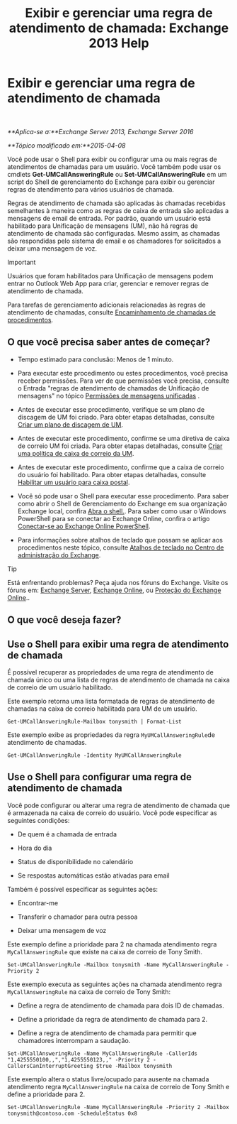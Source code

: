 ﻿---
title: 'Exibir e gerenciar uma regra de atendimento de chamada: Exchange 2013 Help'
TOCTitle: Exibir e gerenciar uma regra de atendimento de chamada
ms:assetid: de6d9fa1-7878-49a9-bddb-e3317d94f4d8
ms:mtpsurl: https://technet.microsoft.com/pt-br/library/Dn140251(v=EXCHG.150)
ms:contentKeyID: 54651952
ms.date: 05/22/2018
mtps_version: v=EXCHG.150
ms.translationtype: MT
---

# Exibir e gerenciar uma regra de atendimento de chamada

 

_**Aplica-se a:**Exchange Server 2013, Exchange Server 2016_

_**Tópico modificado em:**2015-04-08_

Você pode usar o Shell para exibir ou configurar uma ou mais regras de atendimentos de chamadas para um usuário. Você também pode usar os cmdlets **Get-UMCallAnsweringRule** ou **Set-UMCallAnsweringRule** em um script do Shell de gerenciamento do Exchange para exibir ou gerenciar regras de atendimento para vários usuários de chamada.

Regras de atendimento de chamada são aplicadas às chamadas recebidas semelhantes à maneira como as regras de caixa de entrada são aplicadas a mensagens de email de entrada. Por padrão, quando um usuário está habilitado para Unificação de mensagens (UM), não há regras de atendimento de chamada são configuradas. Mesmo assim, as chamadas são respondidas pelo sistema de email e os chamadores for solicitados a deixar uma mensagem de voz.


> [!IMPORTANT]
> Usuários que foram habilitados para Unificação de mensagens podem entrar no Outlook Web App para criar, gerenciar e remover regras de atendimento de chamada.



Para tarefas de gerenciamento adicionais relacionadas às regras de atendimento de chamadas, consulte [Encaminhamento de chamadas de procedimentos](forwarding-calls-procedures-exchange-2013-help.md).

## O que você precisa saber antes de começar?

  - Tempo estimado para conclusão: Menos de 1 minuto.

  - Para executar este procedimento ou estes procedimentos, você precisa receber permissões. Para ver de que permissões você precisa, consulte o Entrada "regras de atendimento de chamadas de Unificação de mensagens" no tópico [Permissões de mensagens unificadas](unified-messaging-permissions-exchange-2013-help.md) .

  - Antes de executar esse procedimento, verifique se um plano de discagem de UM foi criado. Para obter etapas detalhadas, consulte [Criar um plano de discagem de UM](create-a-um-dial-plan-exchange-2013-help.md).

  - Antes de executar este procedimento, confirme se uma diretiva de caixa de correio UM foi criada. Para obter etapas detalhadas, consulte [Criar uma política de caixa de correio da UM](create-a-um-mailbox-policy-exchange-2013-help.md).

  - Antes de executar este procedimento, confirme que a caixa de correio do usuário foi habilitado. Para obter etapas detalhadas, consulte [Habilitar um usuário para caixa postal](enable-a-user-for-voice-mail-exchange-2013-help.md).

  - Você só pode usar o Shell para executar esse procedimento. Para saber como abrir o Shell de Gerenciamento do Exchange em sua organização Exchange local, confira [Abra o shell.](https://technet.microsoft.com/pt-br/library/dd638134\(v=exchg.150\)). Para saber como usar o Windows PowerShell para se conectar ao Exchange Online, confira o artigo [Conectar-se ao Exchange Online PowerShell](https://go.microsoft.com/fwlink/p/?linkid=396554).

  - Para informações sobre atalhos de teclado que possam se aplicar aos procedimentos neste tópico, consulte [Atalhos de teclado no Centro de administração do Exchange](keyboard-shortcuts-in-the-exchange-admin-center-exchange-online-protection-help.md).


> [!TIP]
> Está enfrentando problemas? Peça ajuda nos fóruns do Exchange. Visite os fóruns em: <A href="https://go.microsoft.com/fwlink/p/?linkid=60612">Exchange Server</A>, <A href="https://go.microsoft.com/fwlink/p/?linkid=267542">Exchange Online</A>, ou <A href="https://go.microsoft.com/fwlink/p/?linkid=285351">Proteção do Exchange Online</A>..



## O que você deseja fazer?

## Use o Shell para exibir uma regra de atendimento de chamada

É possível recuperar as propriedades de uma regra de atendimento de chamada único ou uma lista de regras de atendimento de chamada na caixa de correio de um usuário habilitado.

Este exemplo retorna uma lista formatada de regras de atendimento de chamadas na caixa de correio habilitada para UM de um usuário.

    Get-UMCallAnsweringRule-Mailbox tonysmith | Format-List

Este exemplo exibe as propriedades da regra `MyUMCallAnsweringRule`de atendimento de chamadas.

    Get-UMCallAnsweringRule -Identity MyUMCallAnsweringRule

## Use o Shell para configurar uma regra de atendimento de chamada

Você pode configurar ou alterar uma regra de atendimento de chamada que é armazenada na caixa de correio do usuário. Você pode especificar as seguintes condições:

  - De quem é a chamada de entrada

  - Hora do dia

  - Status de disponibilidade no calendário

  - Se respostas automáticas estão ativadas para email

Também é possível especificar as seguintes ações:

  - Encontrar-me

  - Transferir o chamador para outra pessoa

  - Deixar uma mensagem de voz

Este exemplo define a prioridade para 2 na chamada atendimento regra `MyCallAnsweringRule` que existe na caixa de correio de Tony Smith.

    Set-UMCallAnsweringRule -Mailbox tonysmith -Name MyCallAnsweringRule -Priority 2

Este exemplo executa as seguintes ações na chamada atendimento regra `MyCallAnsweringRule` na caixa de correio de Tony Smith:

  - Define a regra de atendimento de chamada para dois ID de chamadas.

  - Define a prioridade da regra de atendimento de chamada para 2.

  - Define a regra de atendimento de chamada para permitir que chamadores interrompam a saudação.

<!-- end list -->

    Set-UMCallAnsweringRule -Name MyCallAnsweringRule -CallerIds "1,4255550100,,","1,4255550123,," -Priority 2 -CallersCanInterruptGreeting $true -Mailbox tonysmith

Este exemplo altera o status livre/ocupado para ausente na chamada atendimento regra `MyCallAnsweringRule` na caixa de correio de Tony Smith e define a prioridade para 2.

    Set-UMCallAnsweringRule -Name MyCallAnsweringRule -Priority 2 -Mailbox tonysmith@contoso.com -ScheduleStatus 0x8

